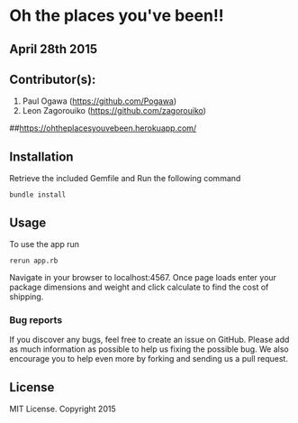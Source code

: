 # Oh the places  you've been!!

## April 28th 2015

## Contributor(s):
1. Paul Ogawa (https://github.com/Pogawa)
2. Leon Zagorouiko
(https://github.com/zagorouiko)

##https://ohtheplacesyouvebeen.herokuapp.com/

## Installation


Retrieve the included Gemfile and Run the following command
```
bundle install
```

## Usage

To use the app run
```
rerun app.rb
```
Navigate in your browser to localhost:4567. Once page loads enter your package dimensions and weight and  click calculate to find the cost of shipping.

### Bug reports

If you discover any bugs, feel free to create an issue on GitHub. Please add as much information as
possible to help us fixing the possible bug. We also encourage you to help even more by forking and
sending us a pull request.



## License

MIT License. Copyright 2015
